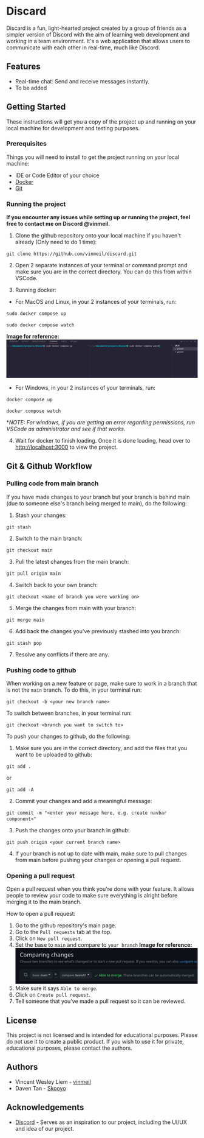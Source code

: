 # Discard

Discard is a fun, light-hearted project created by a group of friends as a simpler version of Discord with the aim of learning web development and working in a team environment. It's a web application that allows users to communicate with each other in real-time, much like Discord.

## Features

- Real-time chat: Send and receive messages instantly.
- To be added

## Getting Started

These instructions will get you a copy of the project up and running on your local machine for development and testing purposes.

### Prerequisites

Things you will need to install to get the project running on your local machine:
- IDE or Code Editor of your choice
- [Docker](https://www.docker.com/products/docker-desktop/)
- [Git](https://git-scm.com/book/en/v2/Getting-Started-Installing-Git)

### Running the project


**If you encounter any issues while setting up or running the project, feel free to contact me on Discord @vinmeil.**

1. Clone the github repository onto your local machine if you haven't already (Only need to do 1 time):
```
git clone https://github.com/vinmeil/discard.git
```

2. Open 2 separate instances of your terminal or command prompt and make sure you are in the correct directory. You can do this from within VSCode.

3. Running docker:
- For MacOS and Linux, in your 2 instances of your terminals, run:
```
sudo docker compose up
```
```
sudo docker compose watch
```

**Image for reference:**
![Running docker in terminal](mdassets/dockerterminal.png)

- For Windows, in your 2 instances of your terminals, run:
```
docker compose up
```
```
docker compose watch
```

**NOTE: For windows, if you are getting an error regarding permissions, run VSCode as administrator and see if that works.*

4. Wait for docker to finish loading. Once it is done loading, head over to [http://localhost:3000](http://localhost:3000) to view the project.

## Git & Github Workflow

### Pulling code from main branch

If you have made changes to your branch but your branch is behind main (due to someone else's branch being merged to main), do the following:

1. Stash your changes:
```
git stash
```

2. Switch to the main branch:
```
git checkout main
```

3. Pull the latest changes from the main branch:
```
git pull origin main
```

4. Switch back to your own branch:
```
git checkout <name of branch you were working on>
```

5. Merge the changes from main with your branch:
```
git merge main
```

6. Add back the changes you've previously stashed into you branch:
```
git stash pop
```

7. Resolve any conflicts if there are any.

### Pushing code to github

When working on a new feature or page, make sure to work in a branch that is not the `main` branch. To do this, in your terminal run:
```
git checkout -b <your new branch name>
```

To switch between branches, in your terminal run:
```
git checkout <branch you want to switch to>
```

To push your changes to github, do the following:
1. Make sure you are in the correct directory, and add the files that you want to be uploaded to github:
```
git add .
```
or
```
git add -A
```

2. Commit your changes and add a meaningful message:
```
git commit -m "<enter your message here, e.g. create navbar component>"
```

3. Push the changes onto your branch in github:
```
git push origin <your current branch name>
```

4. If your branch is not up to date with main, make sure to pull changes from main before pushing your changes or opening a pull request.

### Opening a pull request

Open a pull request when you think you're done with your feature. It allows people to review your code to make sure everything is alright before merging it to the main branch.

How to open a pull request:

1. Go to the github repository's main page.
2. Go to the `Pull requests` tab at the top.
3. Click on `New pull request`.
4. Set the base to `main` and compare to `your branch`
**Image for reference:**
![alt text](mdassets/primage.png)
5. Make sure it says `Able to merge`.
6. Click on `Create pull request`.
7. Tell someone that you've made a pull request so it can be reviewed.

## License

This project is not licensed and is intended for educational purposes. Please do not use it to create a public product. If you wish to use it for private, educational purposes, please contact the authors.

## Authors
- Vincent Wesley Liem - [vinmeil](https://github.com/vinmeil)
- Daven Tan - [Skooyo](https://github.com/Skooyo)

## Acknowledgements
- [Discord](https://discord.com/) - Serves as an inspiration to our project, including the UI/UX and idea of our project.
